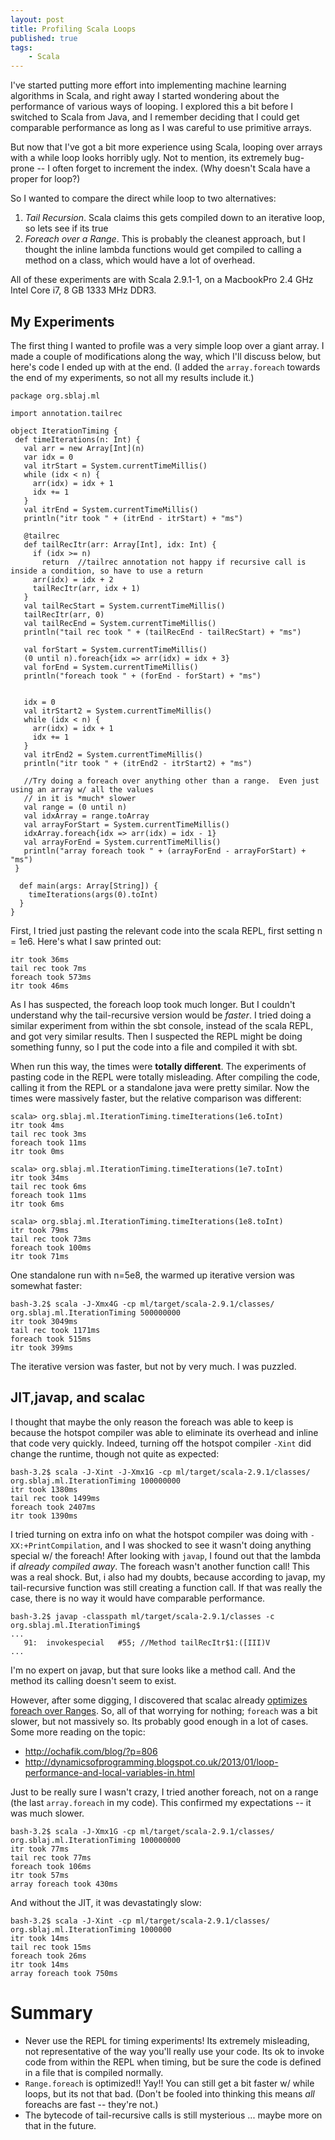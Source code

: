 ```yaml
---
layout: post
title: Profiling Scala Loops
published: true
tags:
    - Scala
---
```


I've started putting more effort into implementing machine learning algorithms in Scala, and right away
I started wondering about the performance of various ways of looping.  I explored this a bit before
I switched to Scala from Java, and I remember deciding that I could get comparable performance as long
as I was careful to use primitive arrays.

But now that I've got a bit more experience using Scala, looping over arrays with a while loop looks
horribly ugly.  Not to mention, its extremely bug-prone -- I often forget to increment the index. (Why
doesn't Scala have a proper for loop?)

So I wanted to compare the direct while loop to two alternatives:

1. *Tail Recursion*.  Scala claims this gets compiled down to an iterative loop, so lets see if its true
2. *Foreach over a Range*.  This is probably the cleanest approach, but I thought the inline lambda functions
  would get compiled to calling a method on a class, which would have a lot of overhead.


All of these experiments are with Scala 2.9.1-1, on a MacbookPro 2.4 GHz Intel Core i7, 8 GB 1333 MHz DDR3.

## My Experiments

The first thing I wanted to profile was a very simple loop over a giant array.  I made a couple of modifications along
the way, which I'll discuss below, but here's code I ended up with at the end.  (I added the `array.foreach` towards the
end of my experiments, so not all my results include it.)

	package org.sblaj.ml

	import annotation.tailrec

	object IterationTiming {
	 def timeIterations(n: Int) {
	   val arr = new Array[Int](n)
	   var idx = 0
	   val itrStart = System.currentTimeMillis()
	   while (idx < n) {
	     arr(idx) = idx + 1
	     idx += 1
	   }
	   val itrEnd = System.currentTimeMillis()
	   println("itr took " + (itrEnd - itrStart) + "ms")

	   @tailrec
	   def tailRecItr(arr: Array[Int], idx: Int) {
	     if (idx >= n)
	       return  //tailrec annotation not happy if recursive call is inside a condition, so have to use a return
	     arr(idx) = idx + 2
	     tailRecItr(arr, idx + 1)
	   }
	   val tailRecStart = System.currentTimeMillis()
	   tailRecItr(arr, 0)
	   val tailRecEnd = System.currentTimeMillis()
	   println("tail rec took " + (tailRecEnd - tailRecStart) + "ms")

	   val forStart = System.currentTimeMillis()
	   (0 until n).foreach{idx => arr(idx) = idx + 3}
	   val forEnd = System.currentTimeMillis()
	   println("foreach took " + (forEnd - forStart) + "ms")


	   idx = 0
	   val itrStart2 = System.currentTimeMillis()
	   while (idx < n) {
	     arr(idx) = idx + 1
	     idx += 1
	   }
	   val itrEnd2 = System.currentTimeMillis()
	   println("itr took " + (itrEnd2 - itrStart2) + "ms")

	   //Try doing a foreach over anything other than a range.  Even just using an array w/ all the values
	   // in it is *much* slower
	   val range = (0 until n)
	   val idxArray = range.toArray
	   val arrayForStart = System.currentTimeMillis()
	   idxArray.foreach{idx => arr(idx) = idx - 1}
	   val arrayForEnd = System.currentTimeMillis()
	   println("array foreach took " + (arrayForEnd - arrayForStart) + "ms")
	 }

	  def main(args: Array[String]) {
	    timeIterations(args(0).toInt)
	  }
	}


First, I tried just pasting the relevant code into the scala REPL, first setting n = 1e6.   Here's what I saw printed out:

    itr took 36ms
    tail rec took 7ms
    foreach took 573ms
    itr took 46ms

As I has suspected, the foreach loop took much longer.  But I couldn't understand why the tail-recursive version would be
*faster*.  I tried doing a similar experiment from within the sbt console, instead of the scala REPL, and got very similar
results.  Then I suspected the REPL might be doing something funny, so I put the code into a file and compiled it with sbt.

When run this way, the times were **totally different**.  The experiments of pasting code in the REPL were totally misleading.
After compiling the code, calling it from the REPL or a standalone java were pretty similar.  Now the times were massively
faster, but the relative comparison was different:

    scala> org.sblaj.ml.IterationTiming.timeIterations(1e6.toInt)
    itr took 4ms
    tail rec took 3ms
    foreach took 11ms
    itr took 0ms

    scala> org.sblaj.ml.IterationTiming.timeIterations(1e7.toInt)
    itr took 34ms
    tail rec took 6ms
    foreach took 11ms
    itr took 6ms

    scala> org.sblaj.ml.IterationTiming.timeIterations(1e8.toInt)
    itr took 79ms
    tail rec took 73ms
    foreach took 100ms
    itr took 71ms

One standalone run with n=5e8, the warmed
up iterative version was somewhat faster:

    bash-3.2$ scala -J-Xmx4G -cp ml/target/scala-2.9.1/classes/ org.sblaj.ml.IterationTiming 500000000
    itr took 3049ms
    tail rec took 1171ms
    foreach took 515ms
    itr took 399ms

The iterative version was faster, but not by very much.  I was puzzled.

## JIT,javap, and scalac

I thought that maybe the only reason the foreach was able to keep is because the hotspot compiler was able to eliminate
its overhead and inline that code very quickly.  Indeed, turning off the hotspot compiler `-Xint` did change the runtime, though not quite
as expected:

    bash-3.2$ scala -J-Xint -J-Xmx1G -cp ml/target/scala-2.9.1/classes/ org.sblaj.ml.IterationTiming 100000000
    itr took 1380ms
    tail rec took 1499ms
    foreach took 2407ms
    itr took 1390ms


I tried turning on extra info on what the hotspot compiler was doing with `-XX:+PrintCompilation`, and I was shocked to see
it wasn't doing anything special w/ the foreach!  After looking with `javap`, I found out that the lambda if _already compiled away_.
The foreach wasn't another function call!  This was a real shock.  But, i also had my doubts, because according to javap, my
tail-recursive function was still creating a function call.  If that was really the case, there is no way it would have comparable
performance. 

    bash-3.2$ javap -classpath ml/target/scala-2.9.1/classes -c org.sblaj.ml.IterationTiming$
    ...
       91:  invokespecial   #55; //Method tailRecItr$1:([III)V
    ...

I'm no expert on javap, but that sure looks like a method call.  And the method its calling doesn't seem to exist.

However, after some digging, I discovered that scalac already [optimizes foreach over Ranges](https://github.com/scala/scala/commit/4cfc633fc6).
So, all of that worrying for nothing; `foreach` was a bit slower, but not massively so.  Its probably good enough in a lot of cases.  Some more
reading on the topic:

* http://ochafik.com/blog/?p=806
* http://dynamicsofprogramming.blogspot.co.uk/2013/01/loop-performance-and-local-variables-in.html


Just to be really sure I wasn't crazy, I tried another foreach, not on a range (the last `array.foreach` in my code).  This confirmed my expectations
-- it was much slower.

	bash-3.2$ scala -J-Xmx1G -cp ml/target/scala-2.9.1/classes/ org.sblaj.ml.IterationTiming 100000000
	itr took 77ms
	tail rec took 77ms
	foreach took 106ms
	itr took 57ms
	array foreach took 430ms

And without the JIT, it was devastatingly slow:

	bash-3.2$ scala -J-Xint -cp ml/target/scala-2.9.1/classes/ org.sblaj.ml.IterationTiming 1000000
	itr took 14ms
	tail rec took 15ms
	foreach took 26ms
	itr took 14ms
	array foreach took 750ms

# Summary

* Never use the REPL for timing experiments!  Its extremely misleading, not representative of the way you'll really use your code.  Its ok
to invoke code from within the REPL when timing, but be sure the code is defined in a file that is compiled normally.
* `Range.foreach` is optimized!! Yay!! You can still get a bit faster w/ while loops, but its not that bad.  (Don't be fooled into thinking
this means *all* foreachs are fast -- they're not.)
* The bytecode of tail-recursive calls is still mysterious ... maybe more on that in the future.
